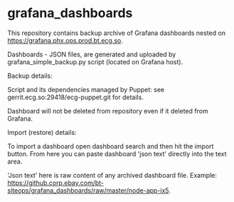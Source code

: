 # grafana_dashboards

This repository contains backup archive of Grafana dashboards nested on https://grafana.phx.ops.prod.bt.ecg.so.

Dashboards - JSON files, are generated and uploaded by grafana_simple_backup.py script (located on Grafana host).

Backup details:

Script and its dependencies managed by Puppet: see gerrit.ecg.so:29418/ecg-puppet.git for details.

Dashboard will not be deleted from repository even if it deleted from Grafana.


Import (restore) details:

To import a dashboard open dashboard search and then hit the import button.
From here you can paste dashboard 'json text' directly into the text area.

'Json text' here is raw content of any archived dashboard file.
Example: https://github.corp.ebay.com/bt-siteops/grafana_dashboards/raw/master/node-app-ix5.

